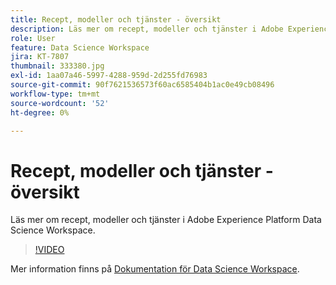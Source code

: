 ```yaml
---
title: Recept, modeller och tjänster - översikt
description: Läs mer om recept, modeller och tjänster i Adobe Experience Platform Data Science Workspace.
role: User
feature: Data Science Workspace
jira: KT-7807
thumbnail: 333380.jpg
exl-id: 1aa07a46-5997-4288-959d-2d255fd76983
source-git-commit: 90f7621536573f60ac6585404b1ac0e49cb08496
workflow-type: tm+mt
source-wordcount: '52'
ht-degree: 0%

---
```


# Recept, modeller och tjänster - översikt

Läs mer om recept, modeller och tjänster i Adobe Experience Platform Data Science Workspace.

>[!VIDEO](https://video.tv.adobe.com/v/333380?quality=12&learn=on)

Mer information finns på [Dokumentation för Data Science Workspace](https://experienceleague.adobe.com/docs/experience-platform/data-science-workspace/home.html).
